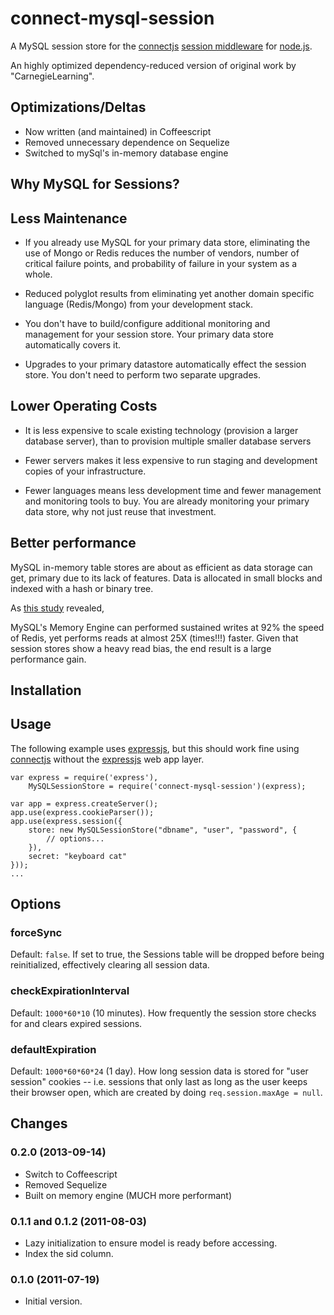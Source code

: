 connect-mysql-session
=====================

A MySQL session store for the [connectjs][] [session middleware][] for [node.js][].

An highly optimized dependency-reduced version of original work by "CarnegieLearning".

Optimizations/Deltas
--------------------
* Now written (and maintained) in Coffeescript
* Removed unnecessary dependence on Sequelize
* Switched to mySql's in-memory database engine

Why MySQL for Sessions?
------------------------

## Less Maintenance

* If you already use MySQL for your primary data store, eliminating the use of Mongo or Redis reduces the number of vendors, number of critical failure points, and probability of failure in your system as a whole.

* Reduced polyglot results from eliminating yet another domain specific language (Redis/Mongo) from your development stack.

* You don't have to build/configure additional monitoring and management for your session store. Your primary data store automatically covers it.

* Upgrades to your primary datastore automatically effect the session store. You don't need to perform two separate upgrades.

## Lower Operating Costs

* It is less expensive to scale existing technology (provision a larger database server), than to provision multiple smaller database servers

* Fewer servers makes it less expensive to run staging and development copies of your infrastructure.

* Fewer languages means less development time and fewer management and monitoring tools to buy. You are already monitoring your primary data store, why not just reuse that investment.


## Better performance

MySQL in-memory table stores are about as efficient as data storage can get, primary due to its lack of features. Data is allocated in small blocks and indexed with a hash or binary tree.

As [this study](http://www.aspieschool.com/wiki/index.php?title=Redis_vs_MySQL_(Benchmarks)) revealed,

MySQL's Memory Engine can performed sustained writes at 92% the speed of Redis, yet performs reads at almost 25X (times!!!) faster. Given that session stores show a heavy read bias, the end result is a large performance gain.


Installation
------------

Usage
-----

The following example uses [expressjs][], but this should work fine using [connectjs][] without the [expressjs][] web app layer.

    var express = require('express'),
        MySQLSessionStore = require('connect-mysql-session')(express);

    var app = express.createServer();
    app.use(express.cookieParser());
    app.use(express.session({
        store: new MySQLSessionStore("dbname", "user", "password", {
            // options...
        }),
        secret: "keyboard cat"
    }));
    ...

Options
-------

### forceSync ###

Default: `false`. If set to true, the Sessions table will be dropped before being reinitialized, effectively clearing all session data.

### checkExpirationInterval ###

Default: `1000*60*10` (10 minutes). How frequently the session store checks for and clears expired sessions.

### defaultExpiration ###

Default: `1000*60*60*24` (1 day). How long session data is stored for "user session" cookies -- i.e. sessions that only last as long as the user keeps their browser open, which are created by doing `req.session.maxAge = null`.

Changes
-------

### 0.2.0 (2013-09-14)

* Switch to Coffeescript
* Removed Sequelize
* Built on memory engine (MUCH more performant)

### 0.1.1 and 0.1.2 (2011-08-03) ###

* Lazy initialization to ensure model is ready before accessing.
* Index the sid column.

### 0.1.0 (2011-07-19) ###

* Initial version.


[connectjs]: http://senchalabs.github.com/connect/
[session middleware]: http://senchalabs.github.com/connect/middleware-session.html
[node.js]: http://nodejs.org/
[sequelize]: http://www.sequelizejs.com/
[expressjs]: http://expressjs.com/
[npm]: http://npmjs.org/
